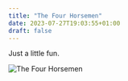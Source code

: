 ```yaml
---
title: "The Four Horsemen"
date: 2023-07-27T19:03:55+01:00
draft: false
---
```


Just a little fun.

![The Four Horsemen](/four_horsemen.jpeg)
